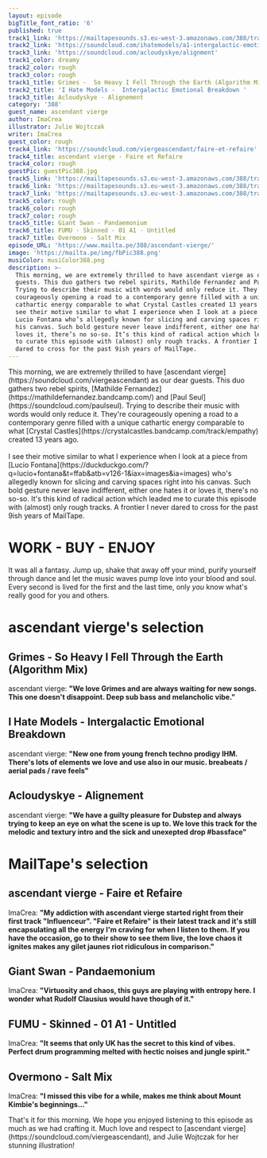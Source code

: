 ```yaml
---
layout: episode
bigTitle_font_ratio: '6'
published: true
track1_link: 'https://mailtapesounds.s3.eu-west-3.amazonaws.com/388/track1.mp3'
track2_link: 'https://soundcloud.com/ihatemodels/a1-intergalactic-emotional'
track3_link: 'https://soundcloud.com/acloudyskye/alignment'
track1_color: dreamy
track2_color: rough
track3_color: rough
track1_title: Grimes -  So Heavy I Fell Through the Earth (Algorithm Mix)
track2_title: 'I Hate Models -  Intergalactic Emotional Breakdown '
track3_title: Acloudyskye - Alignement
category: '388'
guest_name: ascendant vierge
author: ImaCrea
illustrator: Julie Wojtczak
writer: ImaCrea
guest_color: rough
track4_link: 'https://soundcloud.com/viergeascendant/faire-et-refaire'
track4_title: ascendant vierge - Faire et Refaire
track4_color: rough
guestPic: guestPic388.jpg
track5_link: 'https://mailtapesounds.s3.eu-west-3.amazonaws.com/388/track5.mp3'
track6_link: 'https://mailtapesounds.s3.eu-west-3.amazonaws.com/388/track6.mp3'
track7_link: 'https://mailtapesounds.s3.eu-west-3.amazonaws.com/388/track7.mp3'
track5_color: rough
track6_color: rough
track7_color: rough
track5_title: Giant Swan - Pandaemonium
track6_title: FUMU - Skinned - 01 A1 - Untitled
track7_title: Overmono - Salt Mix
episode_URL: 'https://www.mailta.pe/388/ascendant-vierge/'
image: 'https://mailta.pe/img/fbPic388.png'
musiColor: musiColor388.png
description: >-
  This morning, we are extremely thrilled to have ascendant vierge as our dear
  guests. This duo gathers two rebel spirits, Mathilde Fernandez and Paul Seul.
  Trying to describe their music with words would only reduce it. They’re
  courageously opening a road to a contemporary genre filled with a unique
  cathartic energy comparable to what Crystal Castles created 13 years ago.  I
  see their motive similar to what I experience when I look at a piece from
  Lucio Fontana who’s allegedly known for slicing and carving spaces right into
  his canvas. Such bold gesture never leave indifferent, either one hates it or
  loves it, there’s no so-so. It’s this kind of radical action which leaded me
  to curate this episode with (almost) only rough tracks. A frontier I never
  dared to cross for the past 9ish years of MailTape.
---
```


<p id="introduction"> 
  This morning, we are extremely thrilled to have [ascendant vierge](https://soundcloud.com/viergeascendant) as our dear guests. This duo gathers two rebel spirits, [Mathilde Fernandez](https://mathildefernandez.bandcamp.com/) and [Paul Seul](https://soundcloud.com/paulseul). Trying to describe their music with words would only reduce it. They're courageously opening a road to a contemporary genre filled with a unique cathartic energy comparable to what [Crystal Castles](https://crystalcastles.bandcamp.com/track/empathy) created 13 years ago. 
  <br><br>I see their motive similar to what I experience when I look at a piece from [Lucio Fontana](https://duckduckgo.com/?q=lucio+fontana&t=ffab&atb=v126-1&iax=images&ia=images) who's allegedly known for slicing and carving spaces right into his canvas. Such bold gesture never leave indifferent, either one hates it or loves it, there's no so-so. It's this kind of radical action which leaded me to curate this episode with (almost) only rough tracks. A frontier I never dared to cross for the past 9ish years of MailTape.
  </p>
  
# WORK - BUY - ENJOY
It was all a fantasy. Jump up, shake that away off your mind, purify yourself through dance and let the music waves pump love into your blood and soul. Every second is lived for the first and the last time, only _you_ know what's really good for you and others.

# ascendant vierge's selection


## Grimes - So Heavy I Fell Through the Earth (Algorithm Mix)
ascendant vierge: **"**We love Grimes and are always waiting for new songs. This one doesn't disappoint. Deep sub bass and melancholic vibe.**"**

## I Hate Models - Intergalactic Emotional Breakdown
ascendant vierge: **"**New one from young french techno prodigy IHM. There's lots of elements we love and use also in our music. breabeats / aerial pads / rave feels**"**

## Acloudyskye - Alignement
ascendant vierge: **"**We have a guilty pleasure for Dubstep and always trying to keep an eye on what the scene is up to. We love this track for the melodic and textury intro and the sick and unexepted drop #bassface**"**


# MailTape's selection

## ascendant vierge - Faire et Refaire
ImaCrea: **"**My addiction with ascendant vierge started right from their first track "Influenceur". "Faire et Refaire" is their latest track and it's still encapsulating all the energy I'm craving for when I listen to them. If you have the occasion, go to their show to see them live, the love chaos it ignites makes any gilet jaunes riot ridiculous in comparison.**"**

## Giant Swan - Pandaemonium
ImaCrea: **"**Virtuosity and chaos, this guys are playing with entropy here. I wonder what Rudolf Clausius would have though of it.**"**

## FUMU - Skinned - 01 A1 - Untitled
ImaCrea: **"**It seems that only UK has the secret to this kind of vibes. Perfect drum programming melted with hectic noises and jungle spirit.**"**

## Overmono - Salt Mix
ImaCrea: **"**I missed this vibe for a while, makes me think about Mount Kimbie's beginnings...**"**


<p id="outroduction">That's it for this morning. We hope you enjoyed listening to this episode as much as we had crafting it. Much love and respect to [ascendant vierge](https://soundcloud.com/viergeascendant), and Julie Wojtczak for her stunning illustration!</p>
